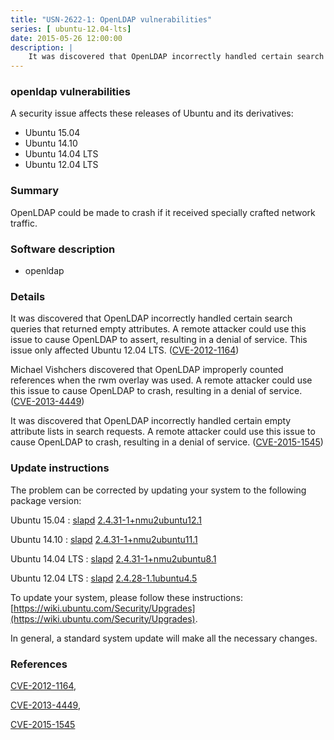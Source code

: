 ```yaml
---
title: "USN-2622-1: OpenLDAP vulnerabilities"
series: [ ubuntu-12.04-lts]
date: 2015-05-26 12:00:00
description: |
    It was discovered that OpenLDAP incorrectly handled certain search queries that returned empty attributes. A remote attacker could use this issue to cause OpenLDAP to assert, resulting in a denial of service. This issue only affected Ubuntu 12.04 LTS. ([CVE-2012-1164](http://people.ubuntu.com/~ubuntu-security/cve/CVE-2012-1164))
--- 
```

 
 


### openldap vulnerabilities

A security issue affects these releases of Ubuntu and its derivatives:

* Ubuntu 15.04
* Ubuntu 14.10
* Ubuntu 14.04 LTS
* Ubuntu 12.04 LTS

### Summary

OpenLDAP could be made to crash if it received specially crafted network traffic.

### Software description

* openldap 

### Details

It was discovered that OpenLDAP incorrectly handled certain search queries that returned empty attributes. A remote attacker could use this issue to cause OpenLDAP to assert, resulting in a denial of service. This issue only affected Ubuntu 12.04 LTS. ([CVE-2012-1164](http://people.ubuntu.com/~ubuntu-security/cve/CVE-2012-1164))

Michael Vishchers discovered that OpenLDAP improperly counted references when the rwm overlay was used. A remote attacker could use this issue to cause OpenLDAP to crash, resulting in a denial of service. ([CVE-2013-4449](http://people.ubuntu.com/~ubuntu-security/cve/CVE-2013-4449))

It was discovered that OpenLDAP incorrectly handled certain empty attribute lists in search requests. A remote attacker could use this issue to cause OpenLDAP to crash, resulting in a denial of service. ([CVE-2015-1545](http://people.ubuntu.com/~ubuntu-security/cve/CVE-2015-1545)) 

### Update instructions

The problem can be corrected by updating your system to the following package version:

Ubuntu 15.04
 : [slapd](https://launchpad.net/ubuntu/+source/openldap) <span> [2.4.31-1+nmu2ubuntu12.1](https://launchpad.net/ubuntu/+source/openldap/2.4.31-1+nmu2ubuntu12.1) </span> 

Ubuntu 14.10
 : [slapd](https://launchpad.net/ubuntu/+source/openldap) <span> [2.4.31-1+nmu2ubuntu11.1](https://launchpad.net/ubuntu/+source/openldap/2.4.31-1+nmu2ubuntu11.1) </span> 

Ubuntu 14.04 LTS
 : [slapd](https://launchpad.net/ubuntu/+source/openldap) <span> [2.4.31-1+nmu2ubuntu8.1](https://launchpad.net/ubuntu/+source/openldap/2.4.31-1+nmu2ubuntu8.1) </span> 

Ubuntu 12.04 LTS
 : [slapd](https://launchpad.net/ubuntu/+source/openldap) <span> [2.4.28-1.1ubuntu4.5](https://launchpad.net/ubuntu/+source/openldap/2.4.28-1.1ubuntu4.5) </span> 

To update your system, please follow these instructions: [https://wiki.ubuntu.com/Security/Upgrades](https://wiki.ubuntu.com/Security/Upgrades).

In general, a standard system update will make all the necessary changes. 

### References

 
 [CVE-2012-1164](http://people.ubuntu.com/~ubuntu-security/cve/CVE-2012-1164), 

 [CVE-2013-4449](http://people.ubuntu.com/~ubuntu-security/cve/CVE-2013-4449), 

 [CVE-2015-1545](http://people.ubuntu.com/~ubuntu-security/cve/CVE-2015-1545)
 

